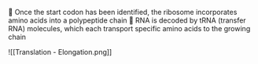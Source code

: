  Once the start codon has been identified, the ribosome incorporates amino acids into a polypeptide chain  RNA is decoded by tRNA (transfer RNA) molecules, which each transport specific amino acids to the growing chain

![[Translation - Elongation.png]]